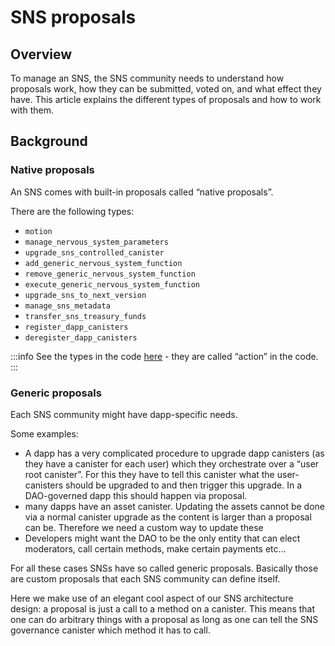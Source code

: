 # SNS proposals

## Overview

To manage an SNS, the SNS community needs to understand how proposals work, how they can be submitted, voted on, and what effect they have. This article explains the different types of proposals and how to work with them.

## Background

### Native proposals

An SNS comes with built-in proposals called “native proposals”.

There are the following types:

* `motion`
* `manage_nervous_system_parameters`
* `upgrade_sns_controlled_canister`
* `add_generic_nervous_system_function`
* `remove_generic_nervous_system_function`
* `execute_generic_nervous_system_function`
* `upgrade_sns_to_next_version`
* `manage_sns_metadata`
* `transfer_sns_treasury_funds`
* `register_dapp_canisters`
* `deregister_dapp_canisters`

:::info
See the types in the code [here](https://sourcegraph.com/github.com/dfinity/ic/-/blob/rs/sns/governance/proto/ic_sns_governance/pb/v1/governance.proto?L405) - they are called “action” in the code.
:::

### Generic proposals

Each SNS community might have dapp-specific needs.

Some examples:

* A dapp has a very complicated procedure to upgrade dapp canisters (as they have a canister for each user) which they orchestrate over a “user root canister”. For this they have to tell this canister what the user-canisters should be upgraded to and then trigger this upgrade. In a DAO-governed dapp this should happen via proposal.
* many dapps have an asset canister. Updating the assets cannot be done via a normal canister upgrade as the content is larger than a proposal can be. Therefore we need a custom way to update these
* Developers might want the DAO to be the only entity that can elect moderators, call certain methods, make certain payments etc…

For all these cases SNSs have so called generic proposals. Basically those are custom proposals that each SNS community can define itself.

Here we make use of an elegant cool aspect of our SNS architecture design: a proposal is just a call to a method on a canister. This means that one can do arbitrary things with a proposal as long as one can tell the SNS governance canister which method it has to call.

<!-- ## SNS Proposal lifecycle


(not only how generic ones are added but also how a normal proposal works (who can submit it, what they 
have to pay, when is it adopted and under which conditions etc): "At any time (even if the deadline has
not been reached), a proposal is adopted if strictly more than half of the votes are ‘yes’ and rejected 
if at least half of the votes are ‘no’. The idea is that at this point the result cannot be turned around,
so there is no reason for waiting.” "
if the voting deadline is reached, there are more yes than no votes, and at least a minimum number of 
votes have been sent (This minimum of votes is expressed as a ratio of the used voting power in favor 
of the proposal divided by the total available voting power and is a constant that is now set to 0.03)”

When voting:
WARNING
Overall careful w/ calls to unknown canisters   (for generic proposals, registering dapp etc)?

If SNSs can upgrade dapp canisters that are not registered, we might want to say that those canisters 
not necessarily trusted, also we might want to make a recommendation “to the SNS” that calling untrusted
canisters is dangerous, so they might want to verify it first (which could then be done by registering it)




## Native SNS proposals

### Dapp canister upgrades
how to upgrade dapp

SNS Governance checks this when trying to execute - if the dapp is not registered when the proposal is executed, it will fail async fn perform_upgrade_sns_controlled_canister in SNS Governance has the associated logic.


### SNS canister upgrades
Upgrading SNS canisters will be very simple as the SNS version are blessed and the deployment paths are managed by the NNS. Nevertheless, an SNS community still has to decide when to upgrade to the next version by proposal. So we should describe how such a proposal can be made.


## Generic proposals

Some notes: for generic proposals: only call things that you trust (anyways true for SNSs),
could be immutable canister / SNS controlled / controlled by s.b. you trust not to change things arbitraty. this must be verified on adding new proposal type.

They consist of verification canister & method and of target canister & method
why we need both: governance cannot interpret meaning of the proposals 

the “Verification” method is just about filtering out 
proposals that cannot be valid anyways/ rendering => cannot put security check in the validate (just checks 
that the input is “valid proposal at the time of proposal not at the time of the execution”); for actual
validation at the time of execution: you have to add those checks to the target method called by the proposal

should include how to add and remove them.

 

### Register a new generic proposal
### Submit a generic proposal  -->
